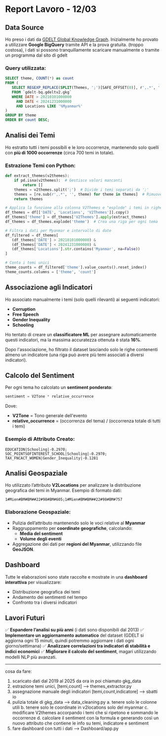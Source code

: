 # Report Lavoro - 12/03

## Data Source
Ho preso i dati da [GDELT Global Knowledge Graph](http://data.gdeltproject.org/gkg/index.html). 
Inizialmente ho provato a utilizzare **Google BigQuery** tramite API e la prova gratuita. (troppo costosa), i dati si possono tranquillamente scaricare manualmente o tramite un programma dal sito di gdelt

### Query utilizzata:
```sql
SELECT theme, COUNT(*) as count
FROM (
   SELECT REGEXP_REPLACE(SPLIT(Themes, ';')[SAFE_OFFSET(0)], r',.*', '') AS theme
   FROM `gdelt-bq.gdeltv2.gkg`
   WHERE DATE > 20210101000000
     AND DATE < 20241231000000
     AND Locations LIKE '%Myanmar%'
)
GROUP BY theme
ORDER BY count DESC;
```

## Analisi dei Temi
Ho estratto tutti i temi possibili e le loro occorrenze, mantenendo solo quelli con **più di 1000 occorrenze** (circa 700 temi in totale).

### Estrazione Temi con Python:
```python
def extract_themes(v2themes):
    if pd.isna(v2themes):  # Gestisce valori mancanti
        return []
    themes = v2themes.split(';')  # Divide i temi separati da ';'
    themes = [re.sub(r',.*', '', theme) for theme in themes]  # Rimuove il peso (tutto dopo la virgola)
    return themes

# Applica la funzione alla colonna V2Themes e "esplode" i temi in righe separate
df_themes = df[['DATE', 'Locations', 'V2Themes']].copy()
df_themes['theme'] = df_themes['V2Themes'].apply(extract_themes)
df_themes = df_themes.explode('theme')  # Crea una riga per ogni tema

# Filtra i dati per Myanmar e intervallo di date
df_filtered = df_themes[
   (df_themes['DATE'] > 20210101000000) &
   (df_themes['DATE'] < 20241231000000) &
   (df_themes['Locations'].str.contains('Myanmar', na=False))
]

# Conta i temi unici
theme_counts = df_filtered['theme'].value_counts().reset_index()
theme_counts.columns = ['theme', 'count']
```

## Associazione agli Indicatori
Ho associato manualmente i temi (solo quelli rilevanti) ai seguenti indicatori:
- **Corruption**
- **Free Speech**
- **Gender Inequality**
- **Schooling**

Ho tentato di creare un **classificatore ML** per assegnare automaticamente questi indicatori, ma la massima accuratezza ottenuta è stata **16%**.

Dopo l'associazione, ho filtrato il dataset lasciando solo le righe contenenti almeno un indicatore (una riga può avere più temi associati a diversi indicatori).

## Calcolo del Sentiment
Per ogni tema ho calcolato un **sentiment ponderato**:
```python
sentiment = V2Tone * relative_occurrence
```
Dove:
- **V2Tone** = Tono generale dell'evento
- **relative_occurrence** = (occorrenza del tema) / (occorrenza totale di tutti i temi)

### Esempio di Attributo Creato:
```
EDUCATION|Schooling|-0.2970; SOC_POINTSOFINTEREST_SCHOOL|Schooling|-0.2970; TAX_FNCACT_WOMEN|Gender_Inequality|-0.1281
```

## Analisi Geospaziale
Ho utilizzato l’attributo **V2Locations** per analizzare la distribuzione geografica dei temi in Myanmar.
Esempio di formato dati:
```
1#Mien#BM#BM##22#98#BM#605;1#Mien#BM#BM##22#98#BM#757
```

### Elaborazione Geospaziale:
- Pulizia dell’attributo mantenendo solo le voci relative al **Myanmar**
- Raggruppamento per **coordinate geografiche**, calcolando:
  - **Media del sentiment**
  - **Volume degli eventi**
- Aggregazione dei dati per **regioni del Myanmar**, utilizzando file **GeoJSON**.

## Dashboard
Tutte le elaborazioni sono state raccolte e mostrate in una **dashboard interattiva** per visualizzare:
- Distribuzione geografica dei temi
- Andamento dei sentimenti nel tempo
- Confronto tra i diversi indicatori

## Lavori Futuri
✅ **Espandere l’analisi su più anni** (i dati sono disponibili dal 2013)
✅ **Implementare un aggiornamento automatico** del dataset (GDELT si aggiorna ogni 15 minuti, quindi potremmo aggiornare i dati ogni giorno/settimana)
✅ **Analizzare correlazioni tra indicatori di stabilità e indici economici**
✅ **Migliorare il calcolo del sentiment**, magari utilizzando modelli NLP più avanzati.

---




cosa da fare:

1. scaricato dati dal 2019 al 2025 da ora in poi chiamato gkg_data 
2. estrazione temi unici, [temi,count] --> themes_extractor.py
3. assegnazione manuale degli indicatori [temi,count,indicatore] --> sbatti io
4. pulizia totale di gkg_data --> data_cleaning.py
  a. tenere solo le colonne utili
  b. tenere solo le coordinate in v2locations solo del myanmar
  c. modificare V2themes accorpando i temi che si ripetono e sommando le occorrenze
  d. calcolare il sentiment con la formula e generando così un nuovo attributo che contiene le info su temi, indicatore e sentiment
5. fare dashboard con tutti i dati --> Dashboard/app.py